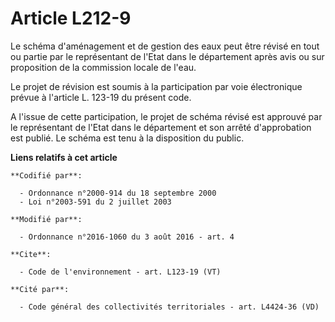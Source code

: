 # Article L212-9

Le schéma d'aménagement et de gestion des eaux peut être révisé en tout ou partie par le représentant de l'Etat dans le
département après avis ou sur proposition de la commission locale de l'eau. 

Le projet de révision est soumis à la participation par voie électronique prévue à l'article L. 123-19 du présent code. 

A l'issue de cette participation, le projet de schéma révisé est approuvé par le représentant de l'Etat dans le département
et son arrêté d'approbation est publié. Le schéma est tenu à la disposition du public.

**Liens relatifs à cet article**

	**Codifié par**:

	  - Ordonnance n°2000-914 du 18 septembre 2000
	  - Loi n°2003-591 du 2 juillet 2003

	**Modifié par**:

	  - Ordonnance n°2016-1060 du 3 août 2016 - art. 4

	**Cite**:

	  - Code de l'environnement - art. L123-19 (VT)

	**Cité par**:

	  - Code général des collectivités territoriales - art. L4424-36 (VD)
